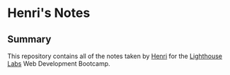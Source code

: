 # Henri's Notes

## Summary
This repository contains all of the notes taken by [Henri](https://github.com/henriw22) for the [Lighthouse Labs](https://www.lighthouselabs.ca/) Web Development Bootcamp.